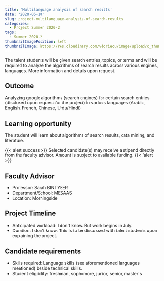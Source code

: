 ```yaml
---
title: 'Multilanguage analysis of search results'
date: '2020-05-18'
slug: project-multilanguage-analysis-of-search-results
categories:
  - Project Summer 2020-2
tags:
  - Summer 2020-2
thumbnailImagePosition: left
thumbnailImage: https://res.cloudinary.com/vdoriecu/image/upload/c_thumb,w_200,g_face/v1579110178/construction_c6dqbd.png
---
```

The talent students will be given search entries, topics, or terms and will be required to analyze the algorithms of search results across various engines, languages.  More information and details upon request.

<!--more-->

## Outcome

Analyzing google algorithms (search engines) for certain search entries (disclosed upon request for the project) in various languages (Arabic, English, French, Chinese, Urdu/Hindi)

## Learning opportunity

The student will learn about algorithms of search results, data mining, and literature.

{{< alert success >}}
Selected candidate(s) may receive a stipend directly from the faculty advisor. Amount is subject to available funding.
{{< /alert >}}

## Faculty Advisor
+ Professor: Sarah BINTYEER
+ Department/School: MESAAS
+ Location: Morningside

## Project Timeline
+ Anticipated workload: I don't know. But work begins in July.
+ Duration: I don't know. This is to be discussed with talent students upon explaining the project.

## Candidate requirements
+ Skills required: Language skills (see aforementioned languages mentioned) beside technical skills.
+ Student eligibility: freshman, sophomore, junior, senior, master's

